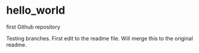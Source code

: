 # hello_world
first Github repository

Testing branches. First edit to the readme file. Will merge this to the original readme.
